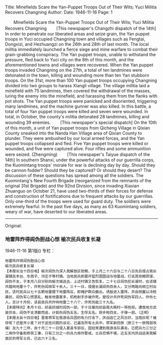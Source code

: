 Title: Minefields Scare the Yan-Puppet Troops Out of Their Wits; Yuci Militia Recovers Changning
Author:
Date: 1946-11-16
Page: 1

　　Minefields Scare the Yan-Puppet Troops Out of Their Wits; Yuci Militia Recovers Changning
　　[This newspaper's Changzhi dispatch of the 14th] In order to penetrate our liberated areas and seize grain, the Yan puppet troops in Yuci occupied Changning town and villages such as Fengtai, Dongxizi, and Hezhuangzi on the 26th and 28th of last month. The local militia immediately launched a fierce siege and mine warfare to combat their grain-grabbing conspiracy. The Yan puppet troops, unable to withstand the pressure, fled back to Yuci city on the 8th of this month, and the aforementioned towns and villages were recovered. When the Yan puppet troops invaded Changning on the 27th, a total of ten landmines were detonated in the town, killing and wounding more than ten Yan stubborn troops. On the 31st, more than 100 Yan puppet troops occupying Changning divided into two groups to harass Xiangli village. The village militia laid a minefield with 75 landmines, then covered the withdrawal of the masses, luring the enemy into the minefield, and harassing them from the flanks with pot shots. The Yan puppet troops were panicked and disoriented, triggering many landmines, and the machine gunner was also killed. In this battle, a total of four Yan puppet troops were killed and seven were wounded. In total, in October, the county's militia detonated 28 landmines, killing and wounding 39 enemies.
　　[This newspaper's special dispatch] On the 10th of this month, a unit of Yan puppet troops from Qicheng Village in Qixian County sneaked into the Nanda Han Village area of Qixian County to plunder. They were ambushed by our local armed forces, and the Yan puppet troops collapsed and fled. Five Yan puppet troops were killed or wounded, and five were captured alive. Four rifles and some ammunition were seized. (Zhengming)
　　[This newspaper's Taiyue dispatch of the 14th] In southern Shanxi, under the powerful attacks of our guerrilla corps, the Kuomintang troops' morale for war is declining day by day. Should they be cannon fodder? Should they be captured? Or should they desert? The discussion of these questions has spread among all the soldiers. The Kuomintang's New Fourth Brigade (reorganized from the remnants of the original 31st Brigade) and the 92nd Division, since invading Xiaxian Zhuanguo on October 21, have used two-thirds of their forces for defense and construction of fortifications due to frequent attacks by our guerrillas. Only one-third of the troops were used for guard duty. The soldiers were extremely fearful. In the past five days, as many as 63 Kuomintang soldiers, weary of war, have deserted to our liberated areas.



<hr /> 

Original: 


### 地雷阵炸得阎伪胆战心惊  榆次民兵收复长凝

1946-11-16
第1版()
专栏：

    地雷阵炸得阎伪胆战心惊
    榆次民兵收复长凝
    【本报长治十四日电】榆次阎伪为深入我解放区抢粮，于上月二十六日与二十八日先后侵占我长凝镇及丰台、东西子、河庄子等村镇。当地民兵即展开猛烈围困战与地雷战，打击其抢粮阴谋，阎伪不支，于本月八日分别向榆次城逃去，上述村镇又告恢复。二十七日阎伪犯长凝时，在该镇共踏响地雷十个，炸死伤阎顽军十余人。三十一日，侵据长凝阎伪百余人，又分两路向相立村出扰，该村民兵以七十五颗地雷摆下地雷阵后，即掩护群众撤出，诱敌进入雷阵，并自侧翼以冷枪袭扰，阎伪军心慌意乱，触发地雷甚多，机枪射手亦被炸死。是役计共炸死阎伪军四人，炸伤七人。总计十月份，该县民兵共炸响地雷二十八个，炸死伤敌三十九名。
    【本报特讯】本月十日，祁县祁城村阎伪一部，于十日窜向祁县南大韩村一带抢掠。遭我地方武装伏击，阎伪不支溃散而逃，计毙伤阎伪五名，生俘五名。获步枪四支，子弹一部。（正明）
    【本报太岳十四日电】晋南蒋军在我游击兵团的有力打击下，厌战逃亡之风日炽，当炮灰呢？被俘呢？还是开小差？对于这些问题的谈论，已遍及所有士兵中，蒋军新四旅（原三十一旅残部改编）及九十二师，自十月二十一日侵入夏县专郭后，因经常遭到我游击队袭击，已把兵力三分之二用作守备和修筑工事，只有三分之一的兵力用作警戒，士兵恐惧不堪，近五天内厌战逃来我解放区的蒋军士兵，已达六十三名。
